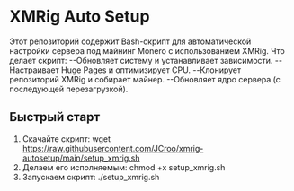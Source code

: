 # XMRig Auto Setup

Этот репозиторий содержит Bash-скрипт для автоматической настройки сервера под майнинг Monero с использованием XMRig.
Что делает скрипт:
--Обновляет систему и устанавливает зависимости.
--Настраивает Huge Pages и оптимизирует CPU.
--Клонирует репозиторий XMRig и собирает майнер.
--Обновляет ядро сервера (с последующей перезагрузкой).
## Быстрый старт

1. Скачайте скрипт:
   wget https://raw.githubusercontent.com/JCroo/xmrig-autosetup/main/setup_xmrig.sh
2. Делаем его исполняемым:
   chmod +x setup_xmrig.sh
3. Запускаем скрипт:
   ./setup_xmrig.sh

